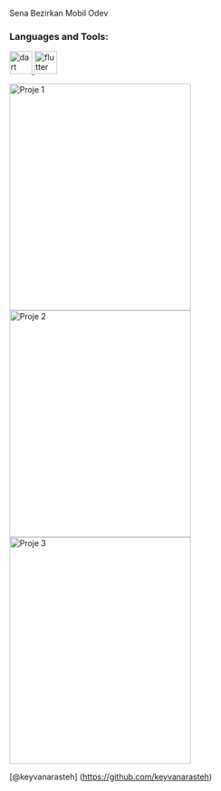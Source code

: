 <p>Sena Bezirkan Mobil Odev</p>

<h3 align="left">Languages and Tools:</h3>

<p align="left"> <a href="https://dart.dev" target="_blank" rel="noreferrer"> <img src="https://www.vectorlogo.zone/logos/dartlang/dartlang-icon.svg" alt="dart" width="40" height="40"/> </a> <a href="https://flutter.dev" target="_blank" rel="noreferrer"> <img src="https://www.vectorlogo.zone/logos/flutterio/flutterio-icon.svg" alt="flutter" width="40" height="40"/> </a> </p>

<img src="https://i.hizliresim.com/cys0jx4.png" alt="Proje 1" width="320" height="400">

<img src="https://i.hizliresim.com/dt7ty14.png" alt="Proje 2" width="320" height="400">

<img src="https://i.hizliresim.com/h26mzl0.png" alt="Proje 3" width="320" height="400">

[@keyvanarasteh] (https://github.com/keyvanarasteh)
